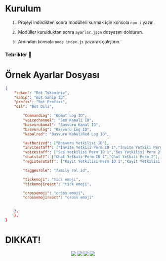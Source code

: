 # Kurulum

<ul>
  <p><code>1.</code> Projeyi indirdikten sonra modülleri kurmak için konsola <code>npm i</code> yazın.</p>
  <p><code>2.</code> Modüller kurulduktan sonra <code>ayarlar.json</code> dosyasını doldurun.</p>
  <p><code>3.</code> Ardından konsola <code>node index.js</code> yazarak çalıştırın.</p>
</ul>
<h3>Tebrikler 🎉</h3>

# Örnek Ayarlar Dosyası

```json
{
    "token": "Bot Tokeniniz",
    "sahip": "Bot Sahip ID",
    "prefix": "Bot Prefixi",
    "dil": "Bot Dili",

        "CommandLog": "Komut Log ID",
        "voicechannel": "Ses Kanali ID",
        "basvurukanal": "Basvuru Kanal ID",
        "basvurulog": "Basvuru Log ID",
        "kabulred": "Basvuru Kabul/Red Log ID",

        "authorized": ["Basvuru Yetkilisi ID"],
        "invitestaff": ["İnvite Yetkili Perm ID 1","İnvite Yetkili Perm ID 2"],
        "voicestaff": ["Ses Yetkilisi Perm ID 1","Ses Yetkilisi Perm 2"],
        "chatstaff": ["Chat Yetkili Perm ID 1","Chat Yetkili Perm 2"],
        "registerstaff": ["Kayit Yetkilisi Perm ID 1","Kayit Yetkilisi Perm ID 2"],

        "taggesrole": "family rol id",

        "tickemoji": "tick emoji",
        "tickemojireact": "tick emoji",

        "crossemoji": "cross emoji",
        "crossemojireact": "cross emoji"


    },
    },
}
```

# DIKKAT!

<p align="center">
  <a href="https://discord.gg/QXghTbvpGU"><img src="https://img.shields.io/badge/Serendia%20Squad%20-006400.svg?&style=for-the-badge&logo=discord&logoColor=white"></a>
  <a href="https://discord.com/users/730448609790787585"><img src="https://img.shields.io/badge/Niyuki%20-808080.svg?&style=for-the-badge&logo=discord&logoColor=white"></a>
  <a href="https://discord.com/users/841049987855941714"><img src="https://img.shields.io/badge/Ted Bundy%20-808080.svg?&style=for-the-badge&logo=discord&logoColor=white"></a>
  <a href="https://github.com/tedbundyy"><img src="https://img.shields.io/badge/Github%20-1d202b.svg?&style=for-the-badge&logo=github&logoColor=white"></a>
</a>
</p>
